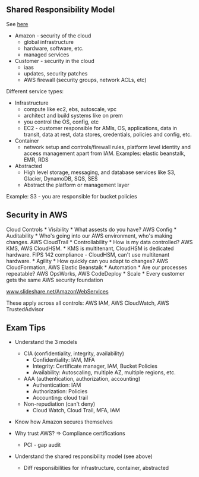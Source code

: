 ## Shared Responsibility Model

See [here](https://aws.amazon.com/compliance/shared-responsibility-model/)

* Amazon - security of the cloud
    * global infrastructure
    * hardware, software, etc.
    * managed services
* Customer - security in the cloud
    * iaas
    * updates, security patches
    * AWS firewall (security groups, network ACLs, etc)

Different service types:

* Infrastructure
    * compute like ec2, ebs, autoscale, vpc
    * architect and build systems like on prem
    * you control the OS, config, etc
    * EC2 - customer responsible for AMIs, OS, applications, data in transit, data at rest, data stores, credentials, policies and config, etc.
* Container
    * network setup and controls/firewall rules, platform level identity and access  management apart from IAM. Examples: elastic beanstalk, EMR, RDS
* Abstracted
    * High level storage, messaging, and database services like S3, Glacier, DynamoDB, SQS, SES
    * Abstract the platform or management layer

Example: S3 - you are responsible for bucket policies

## Security in AWS

Cloud Controls
    * Visibility
        * What assests do you have? AWS Config
    * Auditability
        * Who's going into our AWS environment, who's making changes. AWS CloudTrail
    * Controllability
        * How is my data controlled? AWS KMS, AWS CloudHSM.
        * KMS is multitenant, CloudHSM is dedicated hardware. FIPS 142 compliance - CloudHSM, can't use multitenant hardware.
    * Agility
        * How quickly can you adapt to changes? AWS CloudFormation, AWS Elastic Beanstalk
    * Automation
        * Are our processes repeatable? AWS OpsWorks, AWS CodeDeploy
    * Scale
        * Every customer gets the same AWS security foundation

www.slideshare.net/AmazonWebServices

These apply across all controls: AWS IAM, AWS CloudWatch, AWS TrustedAdvisor

## Exam Tips

* Understand the 3 models
    * CIA (confidentiality, integrity, availability)
        * Confidentiality: IAM, MFA
        * Integrity: Certificate manager, IAM, Bucket Policies
        * Availability: Autoscaling, multiple AZ, multiple regions, etc.
    * AAA (authentication, authorization, accounting)
        * Authentication: IAM
        * Authorization: Policies
        * Accounting: cloud trail
    * Non-repudiation (can't deny)
        * Cloud Watch, Cloud Trail, MFA, IAM

* Know how Amazon secures themselves
* Why trust AWS? => Compliance certifications
    * PCI - gap audit

* Understand the shared responsibility model (see above)
    * Diff responsibilities for infrastructure, container, abstracted

